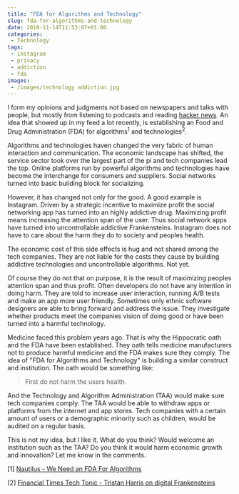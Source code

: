 ```yaml
---
title: "FDA for Algorithms and Technology"
slug: fda-for-algorithms-and-technology
date: 2018-11-14T11:53:07+01:00
categories:
 - Technology
tags:
 - instagram
 - privacy
 - addiction
 - fda
images:
 - /images/technology addiction.jpg
---
```


I form my opinions and judgments not based on newspapers and talks with people, but mostly from listening to podcasts and reading [hacker news](https://news.ycombinator.com/news). An idea that showed up in my feed a lot recently, is establishing an Food and Drug Administration (FDA) for algorithms<sup>1</sup> and technologies<sup>2</sup>.

Algorithms and technologies haven changed the very fabric of human interaction and communication. The economic landscape has shifted, the service sector took over the largest part of the pi and tech companies lead the top. Online platforms run by powerful algorithms and technologies have become the interchange for consumers and suppliers. Social networks turned into basic building block for socializing.
<!--more-->

However, it has changed not only for the good. A good example is Instagram. Driven by a strategic incentive to maximize profit the social networking app has turned into an highly addictive drug. Maximizing profit means increasing the attention span of the user. Thus social network apps have turned into uncontrollable addictive Frankensteins. Instagram does not have to care about the harm they do to society and peoples health.

The economic cost of this side effects is hug and not shared among the tech companies. They are not liable for the costs they cause by building addictive technologies and uncontrollable algorithms. Not yet.

Of course they do not that on purpose, it is the result of maximizing peoples attention span and thus profit. Often developers do not have any intention in doing harm. They are told to increase user interaction, running A/B tests and make an app more user friendly. Sometimes only ethnic software designers are able to bring forward and address the issue. They investigate whether products meet the companies vision of doing good or have been turned into a harmful technology.

Medicine faced this problem years ago. That is why the Hippocratic oath and the FDA have been established. They oath tells medicine manufacturers not to produce harmful medicine and the FDA makes sure they comply.
The idea of "FDA for Algorithms and Technology" is building a similar construct and institution. The oath would be something like:

> First do not harm the users health.

And the Technology and Algorithm Administration (TAA) would make sure tech companies comply. The TAA would be able to withdraw apps or platforms from the internet and app stores. Tech companies with a certain amount of users or a demographic minority such as children, would be audited on a regular basis.

This is not my idea, but I like it. What do you think? Would welcome an institution such as the TAA? Do you think it would harm economic growth and innovation? Let me know in the comments.

[1] [Nautilus - We Need an FDA For Algorithms](http://nautil.us/issue/66/clockwork/we-need-an-fda-for-algorithms)

[2] [Financial Times Tech Tonic - Tristan Harris on digital Frankensteins](https://www.ft.com/content/49546f73-52c3-4f44-ad8f-e04eb5c872ca)
